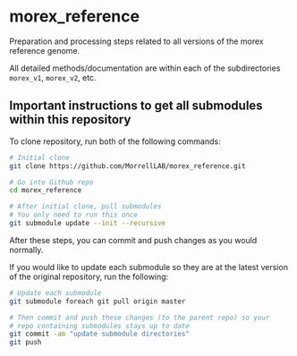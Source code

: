 # morex_reference

Preparation and processing steps related to all versions of the morex reference genome.

All detailed methods/documentation are within each of the subdirectories `morex_v1`, `morex_v2`, etc.

## Important instructions to get all submodules within this repository

To clone repository, run both of the following commands:

```bash
# Initial clone
git clone https://github.com/MorrellLAB/morex_reference.git

# Go into Github repo
cd morex_reference

# After initial clone, pull submodules
# You only need to run this once
git submodule update --init --recursive
```

After these steps, you can commit and push changes as you would normally.

If you would like to update each submodule so they are at the latest version of the original repository, run the following:

```bash
# Update each submodule
git submodule foreach git pull origin master

# Then commit and push these changes (to the parent repo) so your
# repo containing submodules stays up to date
git commit -am "update submodule directories"
git push
```

